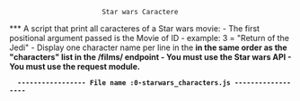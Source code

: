                            Star wars Caractere 
*** A script that print all caracteres of a Star wars movie:
     - The first positional argument passed is the Movie of ID - example: 3 = "Return of the Jedi"
     - Display one character name per line in the <b> in the same order as the "characters" list in the /films/ endpoint 
     - You must use the <a href src ="https://swapi-api.hbtn.io/"> </a> Star wars API
     - You must use the request module.



      ----------------- File name :0-starwars_characters.js ------------------
